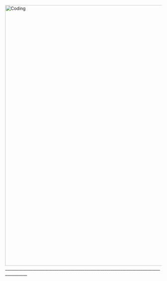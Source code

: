  <img align="right" alt="Coding" width="840" src="https://piskel-imgstore-b.appspot.com/img/20b0b3a6-8114-11ed-a234-8fa77ee6295d.gif">
 _________________________________________________________________________________________
